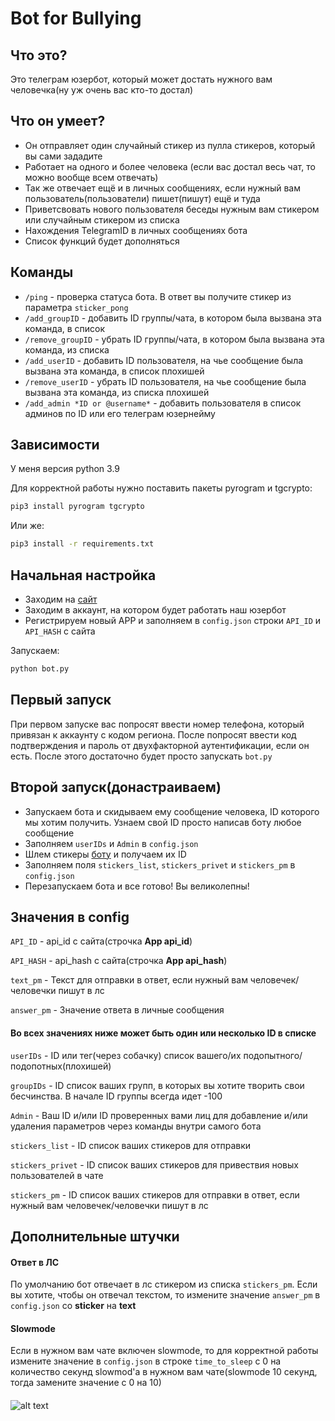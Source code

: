 # Bot for Bullying
## Что это?
Это телеграм юзербот, который может достать нужного вам человечка(ну уж очень вас кто-то достал)

## Что он умеет?
- Он отправляет один случайный стикер из пулла стикеров, который вы сами зададите
- Работает на одного и более человека (если вас достал весь чат, то можно вообще всем отвечать)
- Так же отвечает ещё и в личных сообщениях, если нужный вам пользователь(пользователи) пишет(пишут) ещё и туда
- Приветсвовать нового пользователя беседы нужным вам стикером или случайным стикером из списка
- Нахождения TelegramID в личных сообщениях бота
- Список функций будет дополняться

## Команды
- `/ping` - проверка статуса бота. В ответ вы получите стикер из параметра `sticker_pong`
- `/add_groupID` - добавить ID группы/чата, в котором была вызвана эта команда, в список
- `/remove_groupID` - убрать ID группы/чата, в котором была вызвана эта команда, из списка
- `/add_userID` - добавить ID пользователя, на чье сообщение была вызвана эта команда, в список плохишей
- `/remove_userID` - убрать ID пользователя, на чье сообщение была вызвана эта команда, из списка плохишей
- `/add_admin *ID or @username*` - добавить пользователя в список админов по ID или его телеграм юзернейму

## Зависимости
У меня версия python 3.9

Для корректной работы нужно поставить пакеты pyrogram и tgcrypto:
``` bash
pip3 install pyrogram tgcrypto
```
Или же:
``` bash
pip3 install -r requirements.txt
```

## Начальная настройка
- Заходим на [сайт](https://my.telegram.org)
- Заходим в аккаунт, на котором будет работать наш юзербот
- Регистрируем новый APP и заполняем в `config.json` строки `API_ID` и `API_HASH` с сайта

Запускаем:
``` bash 
python bot.py
```

## Первый запуск
При первом запуске вас попросят ввести номер телефона, который привязан к аккаунту с кодом региона. 
После попросят ввести код подтверждения и пароль от двухфакторной аутентификации, если он есть.
После этого достаточно будет просто запускать `bot.py`

## Второй запуск(донастраиваем)
- Запускаем бота и скидываем ему сообщение человека, ID которого мы хотим получить. Узнаем свой ID просто написав боту любое сообщение
- Заполняем `userIDs` и `Admin` в `config.json`
- Шлем стикеры [боту](https://t.me/idstickerbot) и получаем их ID
- Заполняем поля `stickers_list`, `stickers_privet` и `stickers_pm` в `config.json`
- Перезапускаем бота и все готово! Вы великолепны!

## Значения в config
`API_ID` - api_id с сайта(строчка **App api_id**)

`API_HASH` - api_hash с сайта(строчка **App api_hash**)

`text_pm` - Текст для отправки в ответ, если нужный вам человечек/человечки пишут в лс

`answer_pm` - Значение ответа в личные сообщения

#### Во всех значениях ниже может быть один или несколько ID в списке
`userIDs` - ID или тег(через собачку) список вашего/их подопытного/подопотных(плохишей)

`groupIDs` - ID список ваших групп, в которых вы хотите творить свои бесчинства. В начале ID группы всегда идет -100

`Admin` - Ваш ID и/или ID проверенных вами лиц для добавление и/или удаления параметров через команды внутри самого бота

`stickers_list` - ID список ваших стикеров для отправки

`stickers_privet` - ID список ваших стикеров для привествия новых пользователей в чате

`stickers_pm` - ID список ваших стикеров для отправки в ответ, если нужный вам человечек/человечки пишут в лс

## Дополнительные штучки
#### Ответ в ЛС
По умолчанию бот отвечает в лс стикером из списка `stickers_pm`. Если вы хотите, чтобы он отвечал текстом, то измените 
значение `answer_pm` в `config.json` со **sticker** на **text**
#### Slowmode
Если в нужном вам чате включен slowmode, то для корректной работы измените значение в `config.json` в строке
 `time_to_sleep` с 0 на количество секунд slowmod'а в нужном вам чате(slowmode 10 секунд, 
 тогда замените значение с 0 на 10)
####
![alt text](https://klike.net/uploads/posts/2018-11/1541059832_10.jpg)